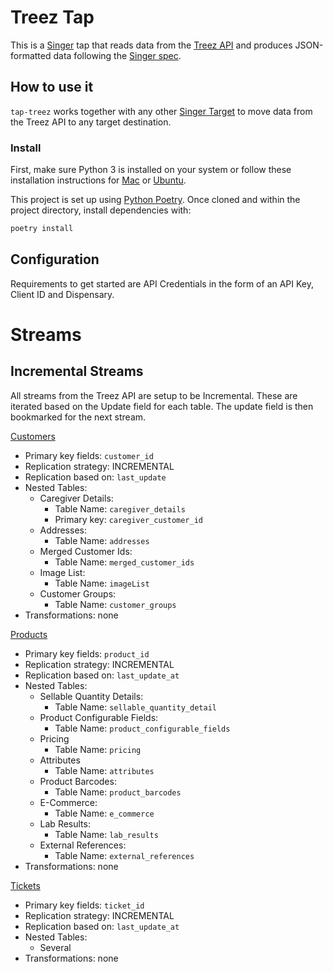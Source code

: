 # Treez Tap

This is a [Singer](https://singer.io) tap that reads data from the [Treez API](https://code.treez.io/) and produces JSON-formatted data following the [Singer spec](https://github.com/singer-io/getting-started/blob/master/SPEC.md).

## How to use it

`tap-treez` works together with any other [Singer Target](https://singer.io) to move data from the Treez API to any target destination.

### Install

First, make sure Python 3 is installed on your system or follow these
installation instructions for [Mac](http://docs.python-guide.org/en/latest/starting/install3/osx/) or
[Ubuntu](https://www.digitalocean.com/community/tutorials/how-to-install-python-3-and-set-up-a-local-programming-environment-on-ubuntu-16-04).

This project is set up using [Python Poetry](https://python-poetry.org/). Once cloned and within the project directory, install dependencies with:

```bash
poetry install
```

## Configuration

Requirements to get started are API Credentials in the form of an API Key, Client ID and Dispensary.

# Streams

## Incremental Streams
All streams from the Treez API are setup to be Incremental.  These are iterated based on the Update field for each table.  The update field is then bookmarked for the next stream.

[Customers](https://code.treez.io/reference#customer_api)
- Primary key fields: `customer_id`
- Replication strategy: INCREMENTAL
- Replication based on: `last_update`
- Nested Tables:  
    - Caregiver Details:
        - Table Name: `caregiver_details`
        - Primary key: `caregiver_customer_id`
    - Addresses:
        - Table Name: `addresses`
    - Merged Customer Ids:
        - Table Name: `merged_customer_ids`
    - Image List:
        - Table Name: `imageList`
    - Customer Groups:
        - Table Name: `customer_groups`
- Transformations: none

[Products](https://code.treez.io/reference#product_api-beta)
- Primary key fields: `product_id`
- Replication strategy: INCREMENTAL
- Replication based on: `last_update_at`
- Nested Tables:
    - Sellable Quantity Details:
        - Table Name: `sellable_quantity_detail`
    - Product Configurable Fields:
        - Table Name: `product_configurable_fields`
    - Pricing
        - Table Name: `pricing`
    - Attributes
        - Table Name: `attributes`
    - Product Barcodes:
        - Table Name: `product_barcodes`
    - E-Commerce:
        - Table Name: `e_commerce`
    - Lab Results:
        - Table Name: `lab_results`
    - External References:
        - Table Name: `external_references`
- Transformations: none

[Tickets](https://api-doc.marketman.com/?version=latest#6de85108-2163-41e8-8215-8ecf38fd6671)
- Primary key fields: `ticket_id`
- Replication strategy: INCREMENTAL
- Replication based on: `last_update_at`
- Nested Tables:
    - Several
- Transformations: none